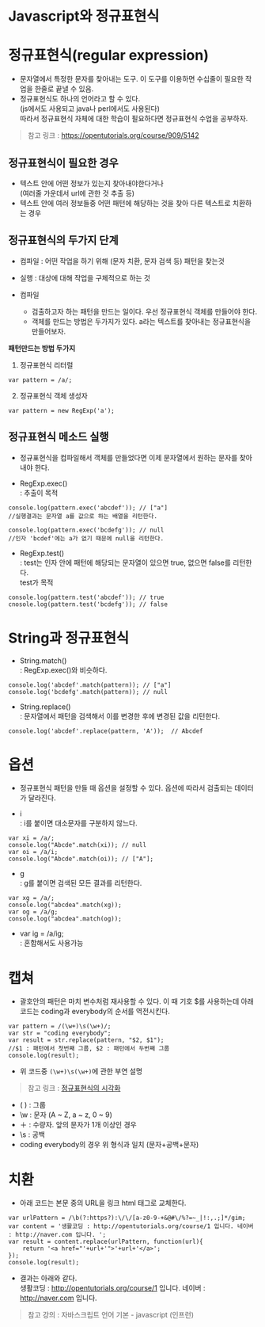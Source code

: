 Javascript와 정규표현식
=======================
# 정규표현식(regular expression)
* 문자열에서 특정한 문자를 찾아내는 도구. 이 도구를 이용하면 수십줄이 필요한 작업을 한줄로 끝낼 수 있음.
* 정규표현식도 하나의 언어라고 할 수 있다.   
(js에서도 사용되고 java나 perl에서도 사용된다)   
따라서 정규표현식 자체에 대한 학습이 필요하다면 정규표현식 수업을 공부하자.   
> 참고 링크 : https://opentutorials.org/course/909/5142

## 정규표현식이 필요한 경우
* 텍스트 안에 어떤 정보가 있는지 찾아내야한다거나   
(여러줄 가운데서 url에 관한 것 추출 등)
* 텍스트 안에 여러 정보들중 어떤 패턴에 해당하는 것을 찾아 다른 텍스트로 치환하는 경우

## 정규표현식의 두가지 단계
* 컴파일 : 어떤 작업을 하기 위해 (문자 치환, 문자 검색 등) 패턴을 찾는것
* 실행 : 대상에 대해 작업을 구체적으로 하는 것

* 컴파일
  * 검출하고자 하는 패턴을 만드는 일이다. 우선 정규표현식 객체를 만들어야 한다.
  * 객체를 만드는 방법은 두가지가 있다. a라는 텍스트를 찾아내는 정규표현식을 만들어보자.

**패턴만드는 방법 두가지**
1. 정규표현식 리터럴   
```
var pattern = /a/;
```
2. 정규표현식 객체 생성자
```
var pattern = new RegExp('a');
```

## 정규표현식 메소드 실행
* 정규표현식을 컴파일해서 객체를 만들었다면 이제 문자열에서 원하는 문자를 찾아내야 한다. 

* RegExp.exec()   
: 추출이 목적
```
console.log(pattern.exec('abcdef')); // ["a"]
//실행결과는 문자열 a를 값으로 하는 배열을 리턴한다.

console.log(pattern.exec('bcdefg')); // null
//인자 'bcdef'에는 a가 없기 때문에 null을 리턴한다.
```
* RegExp.test()   
: test는 인자 안에 패턴에 해당되는 문자열이 있으면 true, 없으면 false를 리턴한다.   
test가 목적
```
console.log(pattern.test('abcdef')); // true
cnosole.log(pattern.test('bcdefg')); // false
```

# String과 정규표현식
* String.match()   
: RegExp.exec()와 비슷하다.
```
console.log('abcdef'.match(pattern)); // ["a"]
console.log('bcdefg'.match(pattern)); // null
```

* String.replace()   
: 문자열에서 패턴을 검색해서 이를 변경한 후에 변경된 값을 리턴한다.
```
console.log('abcdef'.replace(pattern, 'A'));  // Abcdef
```

# 옵션
* 정규표현식 패턴을 만들 때 옵션을 설정할 수 있다. 옵션에 따라서 검출되는 데이터가 달라진다.

* i   
: i를 붙이면 대소문자를 구분하지 않느다.
```
var xi = /a/;
console.log("Abcde".match(xi)); // null
var oi = /a/i;
console.log("Abcde".match(oi)); // ["A"];
```
* g   
: g를 붙이면 검색된 모든 결과를 리턴한다.
```
var xg = /a/;
console.log("abcdea".match(xg));
var og = /a/g;
console.log("abcdea".match(og));
```

* var ig = /a/ig;   
: 혼합해서도 사용가능

# 캡쳐   
* 괄호안의 패턴은 마치 변수처럼 재사용할 수 있다. 이 때 기호 $를 사용하는데 아래 코드는 coding과 everybody의 순서를 역전시킨다.
```
var pattern = /(\w+)\s(\w+)/;
var str = "coding everybody";
var result = str.replace(pattern, "$2, $1");
//$1 : 패턴에서 첫번째 그룹, $2 : 패턴에서 두번째 그룹
console.log(result);
```

* 위 코드중 ```(\w+)\s(\w+)```에 관한 부연 설명
> 참고 링크 : [정규표현식의 시각화](https://regexper.com/#%28%5Cw%2B%29%5Cs%28%5Cw%2B%29)
  * ( ) : 그룹
  * \w : 문자 (A ~ Z, a ~ z, 0 ~ 9)
  * ＋ : 수량자. 앞의 문자가 1개 이상인 경우
  * \s : 공백
  * coding everybody의 경우 위 형식과 일치 (문자+공백+문자)

# 치환
* 아래 코드는 본문 중의 URL을 링크 html 태그로 교체한다. 
```
var urlPattern = /\b(?:https?):\/\/[a-z0-9-+&@#\/%?=~_|!:,.;]*/gim;
var content = '생활코딩 : http://opentutorials.org/course/1 입니다. 네이버 : http://naver.com 입니다. ';
var result = content.replace(urlPattern, function(url){
    return '<a href="'+url+'">'+url+'</a>';
});
console.log(result);
```
* 결과는 아래와 같다.   
생활코딩 : <a href="http://opentutorials.org/course/1">http://opentutorials.org/course/1</a> 입니다. 네이버 : <a href="http://naver.com">http://naver.com</a> 입니다.

> 참고 강의 : 자바스크립트 언어 기본 - javascript (인프런)

